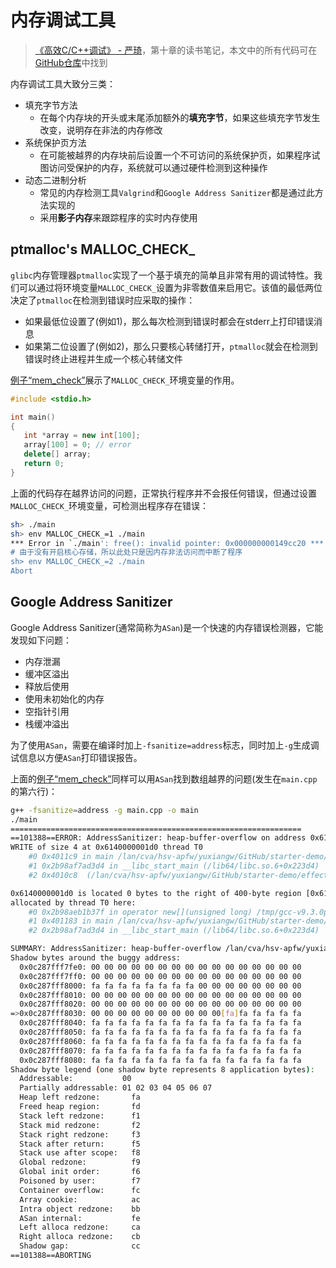 # 内存调试工具

> [《高效C/C++调试》 - 严琦](http://www.tup.tsinghua.edu.cn/Wap/tsxqy.aspx?id=10204101)，第十章的读书笔记，本文中的所有代码可在[GitHub仓库](https://github.com/LittleBee1024/learning_book/tree/main/docs/booknotes/cpp_debug/10/code)中找到

内存调试工具大致分三类：

* 填充字节方法
    * 在每个内存块的开头或末尾添加额外的**填充字节**，如果这些填充字节发生改变，说明存在非法的内存修改
* 系统保护页方法
    * 在可能被越界的内存块前后设置一个不可访问的系统保护页，如果程序试图访问受保护的内存，系统就可以通过硬件检测到这种操作
* 动态二进制分析
    * 常见的内存检测工具`Valgrind`和`Google Address Sanitizer`都是通过此方法实现的
    * 采用**影子内存**来跟踪程序的实时内存使用

## ptmalloc's MALLOC_CHECK_

`glibc`内存管理器`ptmalloc`实现了一个基于填充的简单且非常有用的调试特性。我们可以通过将环境变量`MALLOC_CHECK_`设置为非零数值来启用它。该值的最低两位决定了`ptmalloc`在检测到错误时应采取的操作：

* 如果最低位设置了(例如1)，那么每次检测到错误时都会在stderr上打印错误消息
* 如果第二位设置了(例如2)，那么只要核心转储打开，`ptmalloc`就会在检测到错误时终止进程并生成一个核心转储文件


[例子“mem_check”](https://github.com/LittleBee1024/learning_book/tree/main/docs/booknotes/cpp_debug/10/code/mem_check)展示了`MALLOC_CHECK_`环境变量的作用。

```cpp linenums="1"
#include <stdio.h>

int main()
{
   int *array = new int[100];
   array[100] = 0; // error
   delete[] array;
   return 0;
}
```

上面的代码存在越界访问的问题，正常执行程序并不会报任何错误，但通过设置`MALLOC_CHECK_`环境变量，可检测出程序存在错误：

```bash
sh> ./main
sh> env MALLOC_CHECK_=1 ./main
*** Error in `./main': free(): invalid pointer: 0x000000000149cc20 ***
# 由于没有开启核心存储，所以此处只是因内存非法访问而中断了程序
sh> env MALLOC_CHECK_=2 ./main
Abort
```

## Google Address Sanitizer

Google Address Sanitizer(通常简称为`ASan`)是一个快速的内存错误检测器，它能发现如下问题：

* 内存泄漏
* 缓冲区溢出
* 释放后使用
* 使用未初始化的内存
* 空指针引用
* 栈缓冲溢出

为了使用`ASan`，需要在编译时加上`-fsanitize=address`标志，同时加上`-g`生成调试信息以方便`ASan`打印错误报告。

上面的[例子“mem_check”](https://github.com/LittleBee1024/learning_book/tree/main/docs/booknotes/cpp_debug/10/code/mem_check)同样可以用`ASan`找到数组越界的问题(发生在`main.cpp`的第六行)：

```bash
g++ -fsanitize=address -g main.cpp -o main
./main
=================================================================
==101388==ERROR: AddressSanitizer: heap-buffer-overflow on address 0x6140000001d0 at pc 0x0000004011ca bp 0x7ffd8bc52d20 sp 0x7ffd8bc52d18
WRITE of size 4 at 0x6140000001d0 thread T0
    #0 0x4011c9 in main /lan/cva/hsv-apfw/yuxiangw/GitHub/starter-demo/effective_debugging/malloc_check/main.cpp:6
    #1 0x2b98af7ad3d4 in __libc_start_main (/lib64/libc.so.6+0x223d4)
    #2 0x4010c8  (/lan/cva/hsv-apfw/yuxiangw/GitHub/starter-demo/effective_debugging/malloc_check/main+0x4010c8)

0x6140000001d0 is located 0 bytes to the right of 400-byte region [0x614000000040,0x6140000001d0)
allocated by thread T0 here:
    #0 0x2b98aeb1b37f in operator new[](unsigned long) /tmp/gcc-v9.3.0p7/gcc.source/libsanitizer/asan/asan_new_delete.cc:107
    #1 0x401183 in main /lan/cva/hsv-apfw/yuxiangw/GitHub/starter-demo/effective_debugging/malloc_check/main.cpp:5
    #2 0x2b98af7ad3d4 in __libc_start_main (/lib64/libc.so.6+0x223d4)

SUMMARY: AddressSanitizer: heap-buffer-overflow /lan/cva/hsv-apfw/yuxiangw/GitHub/starter-demo/effective_debugging/malloc_check/main.cpp:6 in main
Shadow bytes around the buggy address:
  0x0c287fff7fe0: 00 00 00 00 00 00 00 00 00 00 00 00 00 00 00 00
  0x0c287fff7ff0: 00 00 00 00 00 00 00 00 00 00 00 00 00 00 00 00
  0x0c287fff8000: fa fa fa fa fa fa fa fa 00 00 00 00 00 00 00 00
  0x0c287fff8010: 00 00 00 00 00 00 00 00 00 00 00 00 00 00 00 00
  0x0c287fff8020: 00 00 00 00 00 00 00 00 00 00 00 00 00 00 00 00
=>0x0c287fff8030: 00 00 00 00 00 00 00 00 00 00[fa]fa fa fa fa fa
  0x0c287fff8040: fa fa fa fa fa fa fa fa fa fa fa fa fa fa fa fa
  0x0c287fff8050: fa fa fa fa fa fa fa fa fa fa fa fa fa fa fa fa
  0x0c287fff8060: fa fa fa fa fa fa fa fa fa fa fa fa fa fa fa fa
  0x0c287fff8070: fa fa fa fa fa fa fa fa fa fa fa fa fa fa fa fa
  0x0c287fff8080: fa fa fa fa fa fa fa fa fa fa fa fa fa fa fa fa
Shadow byte legend (one shadow byte represents 8 application bytes):
  Addressable:           00
  Partially addressable: 01 02 03 04 05 06 07 
  Heap left redzone:       fa
  Freed heap region:       fd
  Stack left redzone:      f1
  Stack mid redzone:       f2
  Stack right redzone:     f3
  Stack after return:      f5
  Stack use after scope:   f8
  Global redzone:          f9
  Global init order:       f6
  Poisoned by user:        f7
  Container overflow:      fc
  Array cookie:            ac
  Intra object redzone:    bb
  ASan internal:           fe
  Left alloca redzone:     ca
  Right alloca redzone:    cb
  Shadow gap:              cc
==101388==ABORTING
```
